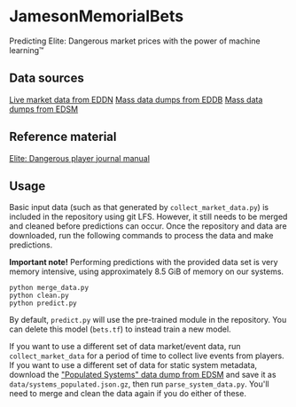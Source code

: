 # JamesonMemorialBets

Predicting Elite: Dangerous market prices with the power of machine learning™

## Data sources

[Live market data from EDDN](https://github.com/edsm-net/eddn/wiki#trading-tool-developers-data-consumers)
[Mass data dumps from EDDB](https://eddb.io/api)
[Mass data dumps from EDSM](https://www.edsm.net/en/nightly-dumps)

## Reference material

[Elite: Dangerous player journal manual](https://hosting.zaonce.net/community/journal/v25/Journal-Manual-v25.pdf)

## Usage

Basic input data (such as that generated by `collect_market_data.py`) is included in the repository using git LFS.
However, it still needs to be merged and cleaned before predictions can occur. Once the repository and data are
downloaded, run the following commands to process the data and make predictions.

**Important note!**
Performing predictions with the provided data set is very memory intensive, using approximately 8.5 GiB of memory on our
systems.

```
python merge_data.py
python clean.py
python predict.py
```

By default, `predict.py` will use the pre-trained module in the repository.
You can delete this model (`bets.tf`) to instead train a new model.

If you want to use a different set of data market/event data, run `collect_market_data` for a period of time to collect
live events from players. If you want to use a different set of data for static system metadata, download the
["Populated Systems" data dump from EDSM](https://www.edsm.net/en/nightly-dumps) and save it as
`data/systems_populated.json.gz`, then run `parse_system_data.py`. You'll need to merge and clean the data again if you
do either of these.
